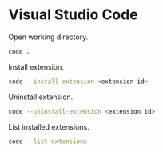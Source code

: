 # Visual Studio Code

Open working directory.

```bash
code .
```

Install extension.

```bash
code --install-extension <extension id>
```

Uninstall extension.

```bash
code --uninstall-extension <extension id>
```

List installed extensions.

```bash
code --list-extensions
```

